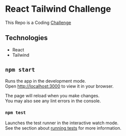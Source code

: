 # React Tailwind Challenge

This Repo is a Coding [Challenge](https://soapy-plywood-880.notion.site/Frontend-Engineer-242c3819c96647fc9e9128b043295957)

## Technologies

- React
- Tailwind

## `npm start`

Runs the app in the development mode.\
Open [http://localhost:3000](http://localhost:3000) to view it in your browser.

The page will reload when you make changes.\
You may also see any lint errors in the console.

### `npm test`

Launches the test runner in the interactive watch mode.\
See the section about [running tests](https://facebook.github.io/create-react-app/docs/running-tests) for more information.
